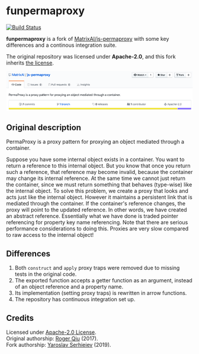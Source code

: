 # funpermaproxy

[![Build Status](https://travis-ci.org/wix-incubator/funpermaproxy.svg?branch=master)](https://travis-ci.org/wix-incubator/funpermaproxy)

**funpermaproxy** is a fork of [MatrixAI/js-permaproxy](https://github.com/MatrixAI/js-permaproxy) with some key differences and a continous integration suite.

The original repository was licensed under **Apache-2.0**, and this fork inherits [the license](LICENSE).

![License screenshot](img/js-permaproxy-license.png)

## Original description

PermaProxy is a proxy pattern for proxying an object mediated through a container.

Suppose you have some internal object exists in a container. You want to return a reference to this internal object. But you know that once you return such a reference, that reference may become invalid, because the container may change its internal reference. At the same time we cannot just return the container, since we must return something that behaves (type-wise) like the internal object. To solve this problem, we create a proxy that looks and acts just like the internal object. However it maintains a persistent link that is mediated through the container. If the container's reference changes, the proxy will point to the updated reference. In other words, we have created an abstract reference. Essentially what we have done is traded pointer referencing for property key name referencing. Note that there are serious performance considerations to doing this. Proxies are very slow compared to raw access to the internal object!

## Differences

1. Both `construct` and `apply` proxy traps were removed due to missing tests in the original code.
2. The exported function accepts a getter function as an argument, instead of an object reference and a property name.
3. Its implementation (setting proxy traps) is rewritten in arrow functions.
4. The repository has continuous integration set up.

## Credits

Licensed under [Apache-2.0 License](LICENSE).  
Original authorship: [Roger Qiu](https://github.com/CMCDragonkai) (2017).  
Fork authorship: [Yaroslav Serhieiev](https://github.com/noomorph) (2019).
